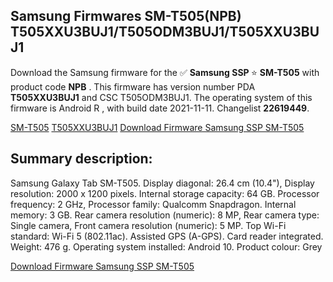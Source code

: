 <h2>Samsung Firmwares SM-T505(NPB) T505XXU3BUJ1/T505ODM3BUJ1/T505XXU3BUJ1</h2>
Download the Samsung firmware for the ✅ <strong>Samsung SSP </strong> ⭐ <strong>SM-T505</strong> with product code <strong>NPB</strong> . This firmware has version number PDA <strong>T505XXU3BUJ1</strong> and CSC T505ODM3BUJ1. The operating system of this firmware is Android R , with build date 2021-11-11. Changelist <strong>22619449</strong>.


[SM-T505](https://samfirm.shop/samsung/model/SM-T505)
[T505XXU3BUJ1](https://samfirm.shop/samsung/pda/T505XXU3BUJ1)
[Download Firmware Samsung SSP SM-T505](https://samfirm.shop/samsung/firmware/473709)
<h2>Summary description:</h2>
<p>Samsung Galaxy Tab SM-T505. Display diagonal: 26.4 cm (10.4"), Display resolution: 2000 x 1200 pixels. Internal storage capacity: 64 GB. Processor frequency: 2 GHz, Processor family: Qualcomm Snapdragon. Internal memory: 3 GB. Rear camera resolution (numeric): 8 MP, Rear camera type: Single camera, Front camera resolution (numeric): 5 MP. Top Wi-Fi standard: Wi-Fi 5 (802.11ac). Assisted GPS (A-GPS). Card reader integrated. Weight: 476 g. Operating system installed: Android 10. Product colour: Grey</p>


[Download Firmware Samsung SSP SM-T505](https://samfirm.shop/samsung/firmware/473709)
